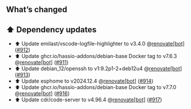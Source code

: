 ## What’s changed

## ⬆️ Dependency updates

- ⬆️ Update emilast/vscode-logfile-highlighter to v3.4.0 @[renovate[bot]](https://github.com/apps/renovate) ([#912](https://github.com/hassio-addons/addon-vscode/pull/912))
- ⬆️ Update ghcr.io/hassio-addons/debian-base Docker tag to v7.6.3 @[renovate[bot]](https://github.com/apps/renovate) ([#911](https://github.com/hassio-addons/addon-vscode/pull/911))
- ⬆️ Update debian_12/openssh to v1:9.2p1-2+deb12u4 @[renovate[bot]](https://github.com/apps/renovate) ([#913](https://github.com/hassio-addons/addon-vscode/pull/913))
- ⬆️ Update esphome to v2024.12.4 @[renovate[bot]](https://github.com/apps/renovate) ([#914](https://github.com/hassio-addons/addon-vscode/pull/914))
- ⬆️ Update ghcr.io/hassio-addons/debian-base Docker tag to v7.7.0 @[renovate[bot]](https://github.com/apps/renovate) ([#916](https://github.com/hassio-addons/addon-vscode/pull/916))
- ⬆️ Update cdr/code-server to v4.96.4 @[renovate[bot]](https://github.com/apps/renovate) ([#917](https://github.com/hassio-addons/addon-vscode/pull/917))

